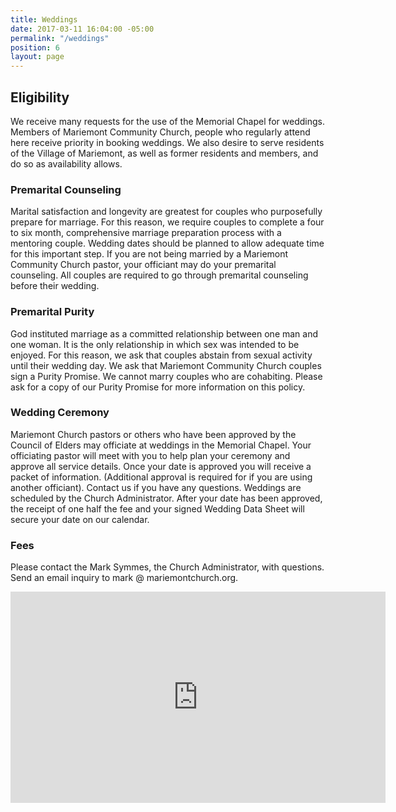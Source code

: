 ```yaml
---
title: Weddings
date: 2017-03-11 16:04:00 -05:00
permalink: "/weddings"
position: 6
layout: page
---
```


## Eligibility
We receive many requests for the use of the Memorial Chapel for weddings. Members of Mariemont Community Church, people who regularly attend here receive priority in booking weddings. We also desire to serve residents of the Village of Mariemont, as well as former residents and members, and do so as availability allows.

### Premarital Counseling
Marital satisfaction and longevity are greatest for couples who purposefully prepare for marriage. For this reason, we require couples to complete a four to six month, comprehensive marriage preparation process with a mentoring couple. Wedding dates should be planned to allow adequate time for this important step. If you are not being married by a Mariemont Community Church pastor, your officiant may do your premarital counseling. All couples are required to go through premarital counseling before their wedding.

### Premarital Purity
God instituted marriage as a committed relationship between one man and one woman. It is the only relationship in which sex was intended to be enjoyed. For this reason, we ask that couples abstain from sexual activity until their wedding day. We ask that Mariemont Community Church couples sign a Purity Promise. We cannot marry couples who are cohabiting. Please ask for a copy of our Purity Promise for more information on this policy.

### Wedding Ceremony
Mariemont Church pastors or others who have been approved by the Council of Elders may officiate at weddings in the Memorial Chapel. Your officiating pastor will meet with you to help plan your ceremony and approve all service details.
Once your date is approved you will receive a packet of information. (Additional approval is required for if you are using another officiant). Contact us if you have any questions. Weddings are scheduled by the Church Administrator. After your date has been approved, the receipt of one half the fee and your signed Wedding Data Sheet will secure your date on our calendar.

### Fees
Please contact the Mark Symmes, the Church Administrator, with questions. Send an email inquiry to mark @ mariemontchurch.org.

<iframe width="600" height="338" src="https://www.youtube.com/embed/MTWeAkJ3BRY?ecver=1" frameborder="0" allowfullscreen></iframe>